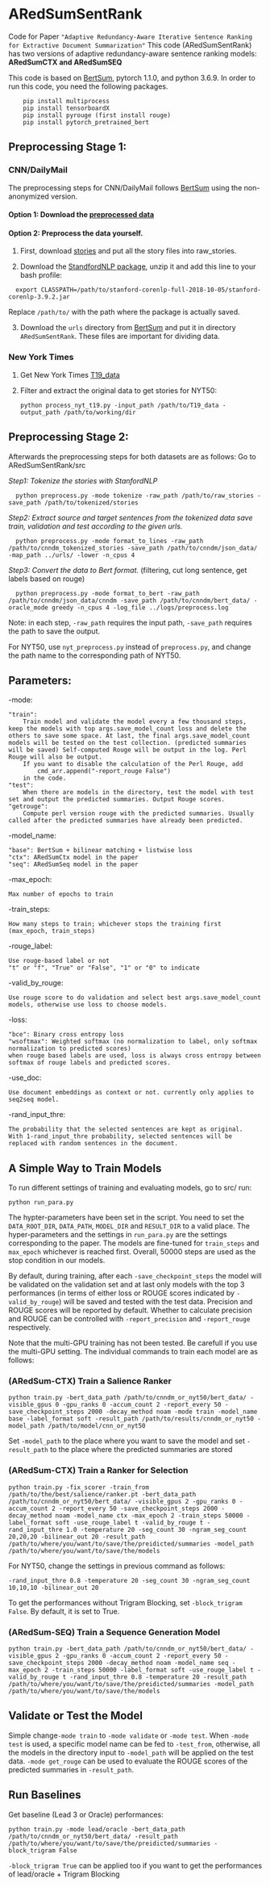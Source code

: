 # ARedSumSentRank
Code for Paper `"Adaptive Redundancy-Aware Iterative Sentence Ranking for Extractive Document Summarization"`
This code (ARedSumSentRank) has two versions of adaptive redundancy-aware sentence ranking models: **ARedSumCTX and ARedSumSEQ**

This code is based on [BertSum](https://github.com/nlpyang/BertSum), pytorch 1.1.0, and python 3.6.9.
In order to run this code, you need the following packages.
```
    pip install multiprocess
    pip install tensorboardX
    pip install pyrouge (first install rouge)
    pip install pytorch_pretrained_bert
```
## Preprocessing Stage 1:
### CNN/DailyMail
The preprocessing steps for CNN/DailyMail follows [BertSum](https://github.com/nlpyang/BertSum) using the non-anonymized version.
#### Option 1: Download the [preprocessed data](https://drive.google.com/open?id=1x0d61LP9UAN389YN00z0Pv-7jQgirVg6)
#### Option 2: Preprocess the data yourself.
1. First, download [stories](http://cs.nyu.edu/~kcho/DMQA/) and put all the story files into raw_stories.
  
2. Download the [StandfordNLP package](https://stanfordnlp.github.io/CoreNLP/), unzip it and add this line to your bash profile:
  ```
    export CLASSPATH=/path/to/stanford-corenlp-full-2018-10-05/stanford-corenlp-3.9.2.jar 
  ```
Replace `/path/to/` with the path where the package is actually saved.
    
3. Download the `urls` directory from [BertSum](https://github.com/nlpyang/BertSum) and put it in directory `ARedSumSentRank`. These files are important for dividing data.
### New York Times
1. Get New York Times [T19_data](https://catalog.ldc.upenn.edu/LDC2008T19)

2. Filter and extract the original data to get stories for NYT50:
   ```
   python process_nyt_t19.py -input_path /path/to/T19_data -output_path /path/to/working/dir
   ```
    
## Preprocessing Stage 2:
Afterwards the preprocessing steps for both datasets are as follows:
Go to ARedSumSentRank/src

*Step1: Tokenize the stories with StanfordNLP*
```
  python preprocess.py -mode tokenize -raw_path /path/to/raw_stories -save_path /path/to/tokenized/stories
```
*Step2: Extract source and target sentences from the tokenized data save train, validation and test according to the given urls.*
```
  python preprocess.py -mode format_to_lines -raw_path /path/to/cnndm_tokenized_stories -save_path /path/to/cnndm/json_data/ -map_path ../urls/ -lower -n_cpus 4
```
*Step3: Convert the data to Bert format.*
  (filtering, cut long sentence, get labels based on rouge)
```
  python preprocess.py -mode format_to_bert -raw_path /path/to/cnndm/json_data/cnndm -save_path /path/to/cnndm/bert_data/ -oracle_mode greedy -n_cpus 4 -log_file ../logs/preprocess.log
```
   Note: in each step, `-raw_path` requires the input path, `-save_path` requires the path to save the output.
    
   For NYT50, use `nyt_preprocess.py` instead of `preprocess.py`, and change the path name to the corresponding path of NYT50.

## Parameters:
-mode:

    "train":
        Train model and validate the model every a few thousand steps, keep the models with top args.save_model_count loss and delete the others to save some space. At last, the final args.save_model_count models will be tested on the test collection. (predicted summaries will be saved) Self-computed Rouge will be output in the log. Perl Rouge will also be output.
        If you want to disable the calculation of the Perl Rouge, add
            cmd_arr.append("-report_rouge False")
        in the code.
    "test":
        When there are models in the directory, test the model with test set and output the predicted summaries. Output Rouge scores.
    "getrouge":
        Compute perl version rouge with the predicted summaries. Usually called after the predicted summaries have already been predicted.
-model_name:

    "base": BertSum + bilinear matching + listwise loss
    "ctx": ARedSumCtx model in the paper
    "seq": ARedSumSeq model in the paper

-max_epoch:

    Max number of epochs to train
-train_steps:

    How many steps to train; whichever stops the training first (max_epoch, train_steps)
-rouge_label:

    Use rouge-based label or not
    "t" or "f", "True" or "False", "1" or "0" to indicate
-valid_by_rouge:

    Use rouge score to do validation and select best args.save_model_count models, otherwise use loss to choose models.
-loss:

    "bce": Binary cross entropy loss
    "wsoftmax": Weighted softmax (no normalization to label, only softmax normalization to predicted scores)
    when rouge based labels are used, loss is always cross entropy between softmax of rouge labels and predicted scores.
-use_doc:

    Use document embeddings as context or not. currently only applies to seq2seq model.
-rand_input_thre:

    The probability that the selected sentences are kept as original.
    With 1-rand_input_thre probability, selected sentences will be replaced with random sentences in the document.

## A Simple Way to Train Models
To run different settings of training and evaluating models, go to src/ run:
  ```
  python run_para.py
  ```
The hypter-parameters have been set in the script. You need to set the `DATA_ROOT_DIR`, `DATA_PATH`, `MODEL_DIR` and `RESULT_DIR` to a valid place. The hyper-parameters and the settings in `run_para.py` are the settings corresponding to the paper. The models are fine-tuned for `train_steps` and `max_epoch` whichever is reached first. Overall, 50000 steps are used as the stop condition in our models.

By default, during training, after each `-save_checkpoint_steps` the model will be validated on the validation set and at last only models with the top 3 performances (in terms of either loss or ROUGE scores indicated by `-valid_by_rouge`) will be saved and tested with the test data. Precision and ROUGE scores will be reported by default. Whether to calculate precision and ROUGE can be controlled with `-report_precision` and `-report_rouge` respectively.

Note that the multi-GPU training has not been tested. Be carefull if you use the multi-GPU setting.
The individual commands to train each model are as follows:
### (ARedSum-CTX) Train a Salience Ranker
```
python train.py -bert_data_path /path/to/cnndm_or_nyt50/bert_data/ -visible_gpus 0 -gpu_ranks 0 -accum_count 2 -report_every 50 -save_checkpoint_steps 2000 -decay_method noam -mode train -model_name base -label_format soft -result_path /path/to/results/cnndm_or_nyt50 -model_path /path/to/model/cnn_or_nyt50
```
Set `-model_path` to the place where you want to save the model and set `-result_path` to the place where the predicted summaries are stored
### (ARedSum-CTX) Train a Ranker for Selection
```
python train.py -fix_scorer -train_from /path/to/the/best/salience/ranker.pt -bert_data_path /path/to/cnndm_or_nyt50/bert_data/ -visible_gpus 2 -gpu_ranks 0 -accum_count 2 -report_every 50 -save_checkpoint_steps 2000 -decay_method noam -model_name ctx -max_epoch 2 -train_steps 50000 -label_format soft -use_rouge_label t -valid_by_rouge t -rand_input_thre 1.0 -temperature 20 -seg_count 30 -ngram_seg_count 20,20,20 -bilinear_out 20 -result_path /path/to/where/you/want/to/save/the/preidicted/summaries -model_path /path/to/where/you/want/to/save/the/models
```
For NYT50, change the settings in previous command as follows:
```
-rand_input_thre 0.8 -temperature 20 -seg_count 30 -ngram_seg_count 10,10,10 -bilinear_out 20
```
To get the performances without Trigram Blocking, set `-block_trigram False`. By default, it is set to True.
### (ARedSum-SEQ) Train a Sequence Generation Model
```
python train.py -bert_data_path /path/to/cnndm_or_nyt50/bert_data/ -visible_gpus 2 -gpu_ranks 0 -accum_count 2 -report_every 50 -save_checkpoint_steps 2000 -decay_method noam -model_name seq -max_epoch 2 -train_steps 50000 -label_format soft -use_rouge_label t -valid_by_rouge t -rand_input_thre 0.8 -temperature 20 -result_path /path/to/where/you/want/to/save/the/preidicted/summaries -model_path /path/to/where/you/want/to/save/the/models
```

## Validate or Test the Model
Simple change`-mode train` to `-mode validate` or `-mode test`. When `-mode test` is used, a specific model name can be fed to `-test_from`, otherwise, all the models in the directory input to `-model_path` will be applied on the test data.
`-mode get_rouge` can be used to evaluate the ROUGE scores of the predicted summaries in `-result_path`.

## Run Baselines
Get baseline (Lead 3 or Oracle) performances:
```
python train.py -mode lead/oracle -bert_data_path /path/to/cnndm_or_nyt50/bert_data/ -result_path /path/to/where/you/want/to/save/the/preidicted/summaries -block_trigram False
```
`-block_trigram True` can be applied too if you want to get the performances of lead/oracle + Trigram Blocking

